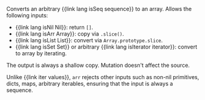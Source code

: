 Converts an arbitrary {{link lang isSeq sequence}} to an array. Allows the following inputs:

  * {{link lang isNil Nil}}: return `[]`.
  * {{link lang isArr Array}}: copy via `.slice()`.
  * {{link lang isList List}}: convert via `Array.prototype.slice`.
  * {{link lang isSet Set}} or arbitrary {{link lang isIterator iterator}}: convert to array by iterating.

The output is always a shallow copy. Mutation doesn't affect the source.

Unlike {{link iter values}}, `arr` rejects other inputs such as non-nil primitives, dicts, maps, arbitrary iterables, ensuring that the input is always a sequence.

